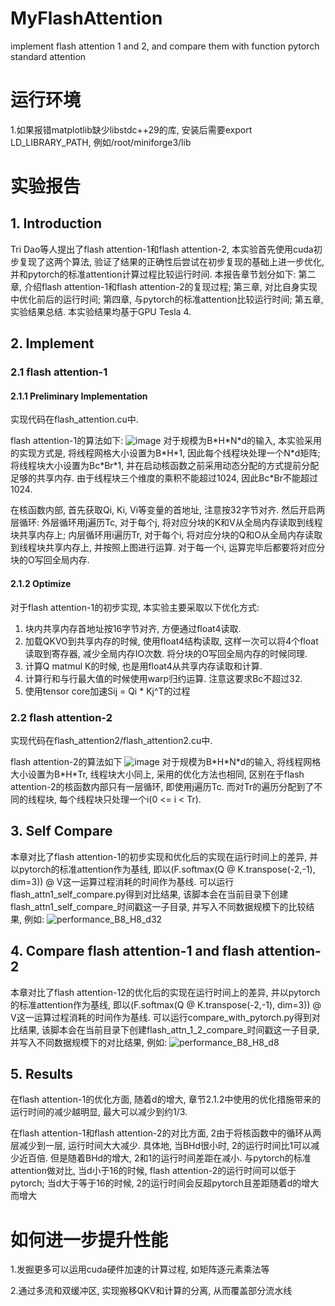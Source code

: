 # MyFlashAttention
implement flash attention 1 and 2, and compare them with function pytorch standard attention

# 运行环境
1.如果报错matplotlib缺少libstdc++29的库, 安装后需要export LD_LIBRARY_PATH, 例如/root/miniforge3/lib

# 实验报告
## 1. Introduction
Tri Dao等人提出了flash attention-1和flash attention-2, 本实验首先使用cuda初步复现了这两个算法, 验证了结果的正确性后尝试在初步复现的基础上进一步优化, 并和pytorch的标准attention计算过程比较运行时间. 本报告章节划分如下: 第二章, 介绍flash attention-1和flash attention-2的复现过程; 第三章, 对比自身实现中优化前后的运行时间; 第四章, 与pytorch的标准attention比较运行时间; 第五章, 实验结果总结. 本实验结果均基于GPU Tesla 4.

## 2. Implement
### 2.1 flash attention-1
#### 2.1.1 Preliminary Implementation
实现代码在flash_attention.cu中.

flash attention-1的算法如下:
![image](https://github.com/user-attachments/assets/4105f7c9-0b5d-43ec-a7bb-769a4af60003)
对于规模为B\*H\*N\*d的输入, 本实验采用的实现方式是, 将线程网格大小设置为B\*H\*1, 因此每个线程块处理一个N\*d矩阵; 将线程块大小设置为Bc\*Br\*1, 并在启动核函数之前采用动态分配的方式提前分配足够的共享内存. 由于线程块三个维度的乘积不能超过1024, 因此Bc\*Br不能超过1024.

在核函数内部, 首先获取Qi, Ki, Vi等变量的首地址, 注意按32字节对齐. 然后开启两层循环: 外层循环用j遍历Tc, 对于每个j, 将对应分块的K和V从全局内存读取到线程块共享内存上; 内层循环用i遍历Tr, 对于每个i, 将对应分块的Q和O从全局内存读取到线程块共享内存上, 并按照上图进行运算. 对于每一个i, 运算完毕后都要将对应分块的O写回全局内存.

#### 2.1.2 Optimize
对于flash attention-1的初步实现, 本实验主要采取以下优化方式:
1. 块内共享内存首地址按16字节对齐, 方便通过float4读取.
2. 加载QKVO到共享内存的时候, 使用float4结构读取, 这样一次可以将4个float读取到寄存器, 减少全局内存IO次数. 将分块的O写回全局内存的时候同理.
3. 计算Q matmul K的时候, 也是用float4从共享内存读取和计算.
4. 计算行和与行最大值的时候使用warp归约运算. 注意这要求Bc不超过32.
5. 使用tensor core加速Sij = Qi * Kj^T的过程

### 2.2 flash attention-2
实现代码在flash_attention2/flash_attention2.cu中.

flash attention-2的算法如下
![image](https://github.com/user-attachments/assets/b140b522-20ed-4336-b2a8-bd8e5926670a)
对于规模为B\*H\*N\*d的输入, 将线程网格大小设置为B\*H\*Tr, 线程块大小同上, 采用的优化方法也相同, 区别在于flash attention-2的核函数内部只有一层循环, 即使用j遍历Tc. 而对Tr的遍历分配到了不同的线程块, 每个线程块只处理一个i(0 <= i < Tr).

## 3. Self Compare
本章对比了flash attention-1的初步实现和优化后的实现在运行时间上的差异, 并以pytorch的标准attention作为基线, 即以(F.softmax(Q @ K.transpose(-2,-1), dim=3)) @ V这一运算过程消耗的时间作为基线. 可以运行flash_attn1_self_compare.py得到对比结果, 该脚本会在当前目录下创建flash_attn1_self_compare_时间戳这一子目录, 并写入不同数据规模下的比较结果, 例如:
![performance_B8_H8_d32](https://github.com/user-attachments/assets/9262b1c1-f571-4e8e-8295-b1eda88490a5)


## 4. Compare flash attention-1 and flash attention-2 
本章对比了flash attention-12的优化后的实现在运行时间上的差异, 并以pytorch的标准attention作为基线, 即以(F.softmax(Q @ K.transpose(-2,-1), dim=3)) @ V这一运算过程消耗的时间作为基线. 可以运行compare_with_pytorch.py得到对比结果, 该脚本会在当前目录下创建flash_attn_1_2_compare_时间戳这一子目录, 并写入不同数据规模下的对比结果, 例如:
![performance_B8_H8_d8](https://github.com/user-attachments/assets/c0ab8050-06cb-4eb1-b8cf-abb1ffb77759)

## 5. Results
在flash attention-1的优化方面, 随着d的增大, 章节2.1.2中使用的优化措施带来的运行时间的减少越明显, 最大可以减少到约1/3.

在flash attention-1和flash attention-2的对比方面, 2由于将核函数中的循环从两层减少到一层, 运行时间大大减少. 具体地, 当BHd很小时, 2的运行时间比1可以减少近百倍. 但是随着BHd的增大, 2和1的运行时间差距在减小.
与pytorch的标准attention做对比, 当d小于16的时候, flash attention-2的运行时间可以低于pytorch; 当d大于等于16的时候, 2的运行时间会反超pytorch且差距随着d的增大而增大



# 如何进一步提升性能
1.发掘更多可以运用cuda硬件加速的计算过程, 如矩阵逐元素乘法等

2.通过多流和双缓冲区, 实现搬移QKV和计算的分离, 从而覆盖部分流水线
